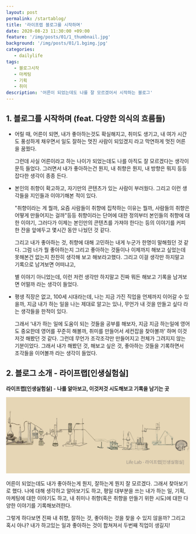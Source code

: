 ```yaml
---
layout: post
permalink: /startablog/
title: '라이프랩 블로그를 시작하며'
date: 2020-08-23 11:30:00 +09:00
feature: '/img/posts/01/1_thumbnail.jpg'
background: '/img/posts/01/1.bgimg.jpg'
categories:
   - dailylife
tags:
   - 블로그시작
   - 마케팅
   - 기획
   - 취미
description: '어른이 되었는데도 나를 잘 모르겠어서 시작하는 블로그'
---
```

## 1. 블로그를 시작하며 (feat. 다양한 의식의 흐름들)

* 어릴 때, 어른이 되면, 내가 좋아하는것도 확실해지고, 취미도 생기고, 내 여가 시간도 풍성하게 채우면서 일도 잘하는 멋진 사람이 되있겠지 라고 막연하게 멋진 어른을 꿈꿨다.

  그런데 사실 어른이라고 하는 나이가 되었는데도 나를 아직도 잘 모르겠다는 생각이 문득 들었다. 그러면서 내가 좋아하는건 뭔지, 내 취향은 뭔지, 내 방향은 뭐지 등등 잡다한 생각이 종종 든다.

* 본인의 취향이 확고하고, 자기만의 콘텐츠가 있는 사람이 부러웠다. 그리고 이런 생각들을 지인들과 이야기해본 적이 있다.

  "취향이라는 게 뭘까, 요즘 사람들이 취향에 집착하는 이유는 뭘까, 사람들의 취향은 어떻게 만들어지는 걸까"등등 취향이라는 단어에 대한 정의부터 본인들의 취향에 대한 이야기, 그러다가 이제는 본인만의 콘텐츠를 가져야 한다는 등의 이야기를 커피 한 잔을 앞에두고 몇시간 동안 나눴던 것 같다.

  그리고 내가 좋아하는 것, 취향에 대해 고민하는 내게 누군가 한명이 말해줬던 것 같다. 그럼 너가 뭘 좋아하는지 그리고 좋아하는 것들이나 이제까지 해보고 싶었는데 못해본건 없는지 찬찬히 생각해 보고 해보라고했다. 그리고 이걸 생각만 하지말고 기록으로 남겨보면 어떠냐고,

  별 이야기 아니었는데, 이런 저런 생각만 하지말고 진짜 뭐든 해보고 기록을 남겨보면 어떨까 라는 생각이 들었다.

* 평생 직장은 없고, 100세 시대라는데, 나는 지금 가진 직업을 언제까지 이어갈 수 있을까, 지금 내가 하는 일을 나는 제대로 알고는 있나, 무언가 내 것을 만들고 싶다 라는 생각들을 한적이 있다.

  그래서 ‘내가 하는 일에 도움이 되는 것들을 공부를 해보자, 지금 지금 하는일에 영어도 중요한데 영어를 꾸준히 해볼까, 취미를 만들어서 세컨잡을 찾아볼까’ 하며 이것저것 해봤던 것 같다. 그런데 무언가 조각조각만 만들어지고 전체가 그려지지 않는 기분이었다. 그래서 내가 해봤던 것, 해보고 싶은 것, 좋아하는 것들을 기록하면서 조각들을 이어볼까 라는 생각이 들었다.

## 2. 블로그 소개 - 라이프랩[인생실험실]

**라이프랩[인생실험실] - 나를 알아보고, 이것저것 시도해보고 기록을 남기는 곳**

![블로그이미지](/img/posts/01/content1_2.png)

어른이 되었는데도 내가 좋아하는게 뭔지, 잘하는게 뭔지 잘 모르겠다. 그래서 찾아보기로 했다. 나에 대해 생각하고 알아보기도 하고, 평일 대부분을 쓰는 내가 하는 일, 기획, 마케팅에 대한 이야기도 하고, 내 취미나 취향(혹은 취향을 만들기 위한 시도)에 대한 다양한 이야기를 기록해보려한다.

그렇게 하다보면 진짜 내 취향, 잘하는 것, 좋아하는 것을 찾을 수 있지 않을까? 그리고 혹시 아나? 내가 하고있는 일과 좋아하는 것이 합쳐져서 두번째 직업이 생길지!
